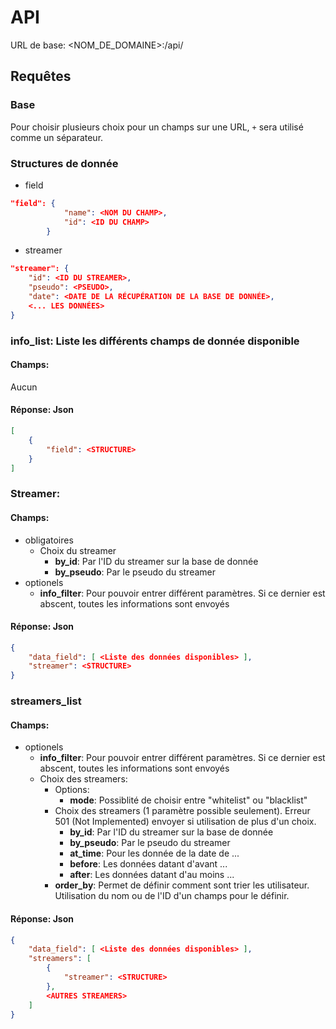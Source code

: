 # API

URL de base: <NOM_DE_DOMAINE>:<PORT>/api/

## Requêtes

### Base
Pour choisir plusieurs choix pour un champs sur une URL, `+` sera utilisé comme un séparateur.

### Structures de donnée
- field
```json
"field": {
            "name": <NOM DU CHAMP>,
            "id": <ID DU CHAMP>
        }
```

- streamer
```json
"streamer": {
    "id": <ID DU STREAMER>,
    "pseudo": <PSEUDO>,
    "date": <DATE DE LA RÉCUPÉRATION DE LA BASE DE DONNÉE>,
    <... LES DONNÉES>
}
```

### info_list: Liste les différents champs de donnée disponible

#### Champs:
Aucun

#### Réponse: Json
```json
[
    {
        "field": <STRUCTURE>
    }
]
```

### Streamer:    
#### Champs:
- obligatoires
    - Choix du streamer
        - **by_id**: Par l'ID du streamer sur la base de donnée
        - **by_pseudo**: Par le pseudo du streamer
- optionels
    - **info_filter**: Pour pouvoir entrer différent paramètres. Si ce dernier est abscent, toutes les informations sont envoyés

#### Réponse: Json
```json
{
    "data_field": [ <Liste des données disponibles> ],
    "streamer": <STRUCTURE>
}
```

### streamers_list
#### Champs:
- optionels
    - **info_filter**: Pour pouvoir entrer différent paramètres. Si ce dernier est abscent, toutes les informations sont envoyés
    - Choix des streamers:
        - Options:
            - **mode**: Possiblité de choisir entre "whitelist" ou "blacklist"
        - Choix des streamers (1 paramètre possible seulement). Erreur 501 (Not Implemented) envoyer si utilisation de plus d'un choix.
            - **by_id**: Par l'ID du streamer sur la base de donnée
            - **by_pseudo**: Par le pseudo du streamer
            - **at_time**: Pour les donnée de la date de ...
            - **before**: Les données datant d'avant ...
            - **after**: Les données datant d'au moins ...
        - **order_by**: Permet de définir comment sont trier les utilisateur. Utilisation du nom ou de l'ID d'un champs pour le définir.

#### Réponse: Json
```json
{
    "data_field": [ <Liste des données disponibles> ],
    "streamers": [
        {
            "streamer": <STRUCTURE>
        },
        <AUTRES STREAMERS>
    ]
}
```